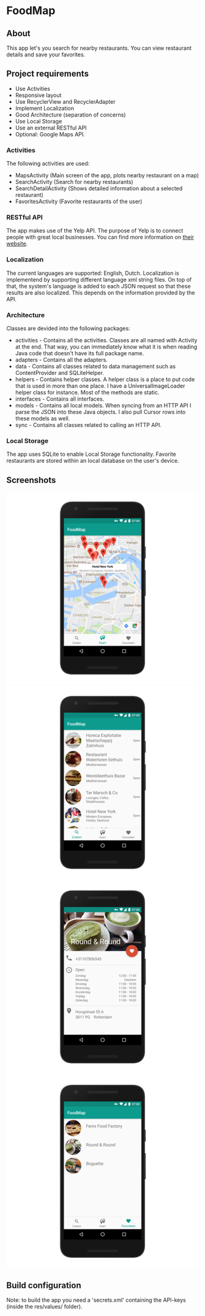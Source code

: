 # FoodMap
## About
This app let's you search for nearby restaurants. You can view restaurant details and save your favorites.

## Project requirements
* Use Activities
* Responsive layout
* Use RecyclerView and RecyclerAdapter
* Implement Localization
* Good Architecture (separation of concerns)
* Use Local Storage
* Use an external RESTful API
* Optional: Google Maps API.

### Activities
The following activities are used:
* MapsActivity (Main screen of the app, plots nearby restaurant on a map)
* SearchActivity (Search for nearby restaurants)
* SearchDetailActivity (Shows detailed information about a selected restaurant)
* FavoritesActivity (Favorite restaurants of the user)

### RESTful API
The app makes use of the Yelp API. The purpose of Yelp is to connect people with great local businesses. You can find more information on [their website](https://www.yelp.com/).

### Localization
The current languages are supported: English, Dutch.
Localization is implementend by supporting different language xml string files. On top of that, the system's language is added to each JSON request so that these results are also localized. This depends on the information provided by the API.

### Architecture
Classes are devided into the following packages: 
* activities - Contains all the activities. Classes are all named with Activity at the end. That way, you can immediately know what it is when reading Java code that doesn't have its full package name.
* adapters - Contains all the adapters.
* data - Contains all classes related to data management such as ContentProvider and SQLiteHelper.
* helpers - Contains helper classes. A helper class is a place to put code that is used in more than one place. I have a UniversalImageLoader helper class for instance. Most of the methods are static.
* interfaces - Contains all interfaces.
* models - Contains all local models. When syncing from an HTTP API I parse the JSON into these Java objects. I also pull Cursor rows into these models as well.
* sync - Contains all classes related to calling an HTTP API.

### Local Storage
The app uses SQLite to enable Local Storage functionality. Favorite restaurants are stored within an local database on the user's device. 

## Screenshots
![Screenshot 1](/screenshots/Screenshot_1_nexus5x-portrait.png  "Screenshot 1")
![Screenshot 2](/screenshots/Screenshot_2_nexus5x-portrait.png  "Screenshot 2")
![Screenshot 3](/screenshots/Screenshot_3_nexus5x-portrait.png  "Screenshot 3")
![Screenshot 4](/screenshots/Screenshot_4_nexus5x-portrait.png  "Screenshot 4")

## Build configuration
Note: to build the app you need a 'secrets.xml' containing the API-keys (inside the res/values/ folder).